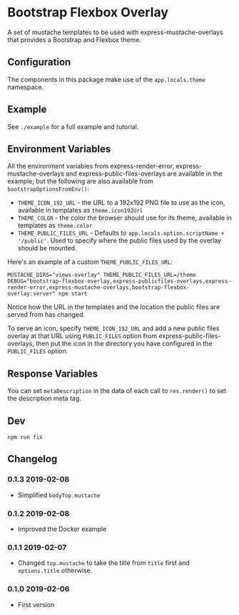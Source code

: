 # Bootstrap Flexbox Overlay

A set of mustache templates to be used with express-mustache-overlays that provides a Bootstrap and Flexbox theme.

## Configuration

The components in this package make use of the `app.locals.theme` namespace.

## Example

See `./example` for a full example and tutorial.

## Environment Variables

All the environment variables from express-render-error, express-mustache-overlays and express-public-files-overlays are available in the example, but the following are also available from `bootstrapOptionsFromEnv()`:

* `THEME_ICON_192_URL` - the URL to a 192x192 PNG file to use as the icon, available in templates as `theme.icon192Url`
* `THEME_COLOR` - the color the browser should use for its theme, available in templates as `theme.color`
* `THEME_PUBLIC_FILES_URL` - Defaults to `app.locals.option.scriptName + '/public'`. Used to specify where the public files used by the overlay should be mounted.

Here's an example of a custom `THEME_PUBLIC_FILES_URL`:

```
MUSTACHE_DIRS="views-overlay" THEME_PUBLIC_FILES_URL=/theme DEBUG="bootstrap-flexbox-overlay,express-publicfiles-overlays,express-render-error,express-mustache-overlays,bootstrap-flexbox-overlay:server" npm start
```

Notice how the URL in the templates and the location the public files are served from has changed.

To serve an icon, specify `THEME_ICON_192_URL` and add a new public files overlay at that URL using `PUBLIC_FILES` option from express-public-files-overlays, then put the icon in the directory you have configured in the `PUBLIC_FILES` option.


## Response Variables

You can set `metaDescription` in the data of each call to `res.render()` to set the description meta tag.


## Dev

```
npm run fix
```


## Changelog

### 0.1.3 2019-02-08

* Simplified `bodyTop.mustache`

### 0.1.2 2019-02-08

* Improved the Docker example

### 0.1.1 2019-02-07

* Changed `top.mustache` to take the title from `title` first and `options.title` otherwise.

### 0.1.0 2019-02-06

* First version
